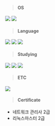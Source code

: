 >#### OS
<img src="https://img.shields.io/badge/Ubuntu-E95420?style=flat-square&logo=Ubuntu&logoColor=white"/></a>
<img src="https://img.shields.io/badge/Kali Linux-557C94?style=flat-square&logo=Kali Linux&logoColor=white"/></a><br>

>#### Language
<img src="https://img.shields.io/badge/C language-A8B9CC?style=flat-square&logo=C&logoColor=white"/></a>
<img src="https://img.shields.io/badge/Java-007396?style=flat-square&logo=Java&logoColor=white"/></a>
<img src="https://img.shields.io/badge/Markdown-000000?style=flat-square&logo=Markdown&logoColor=white"/></a>

>#### Studying
<img src="https://img.shields.io/badge/Socket Programming-010101?style=flat-square&logo=Socket.io&logoColor=white"/></a>
<img src="https://img.shields.io/badge/Shell Programming-FFD500?style=flat-square&logo=Shell&logoColor=white"/></a>
<img src="https://img.shields.io/badge/Docker-2496ED?style=flat-square&logo=Docker&logoColor=white"/></a>

>#### ETC
<img src="https://img.shields.io/badge/Notion-000000?style=flat-square&logo=Notion&logoColor=white"/><br>

>#### Certificate
+ 네트워크 관리사 2급
+ 리눅스마스터 2급

<!--
**ChoSeongYun/ChoSeongYun** is a ✨ _special_ ✨ repository because its `README.md` (this file) appears on your GitHub profile.

Here are some ideas to get you started:

- 🔭 I’m currently working on ...
- 🌱 I’m currently learning ...
- 👯 I’m looking to collaborate on ...
- 🤔 I’m looking for help with ...
- 💬 Ask me about ...
- 📫 How to reach me: ...
- 😄 Pronouns: ...
- ⚡ Fun fact: ...
-->
